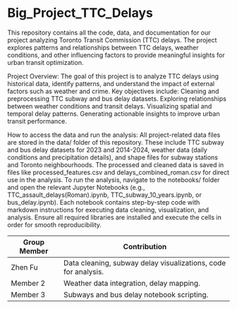 # Big_Project_TTC_Delays

This repository contains all the code, data, and documentation for our project analyzing Toronto Transit Commission (TTC) delays. The project explores patterns and relationships between TTC delays, weather conditions, and other influencing factors to provide meaningful insights for urban transit optimization.

Project Overview:
The goal of this project is to analyze TTC delays using historical data, identify patterns, and understand the impact of external factors such as weather and crime. Key objectives include:
Cleaning and preprocessing TTC subway and bus delay datasets.
Exploring relationships between weather conditions and transit delays.
Visualizing spatial and temporal delay patterns.
Generating actionable insights to improve urban transit performance.

How to access the data and run the analysis:
All project-related data files are stored in the data/ folder of this repository. These include TTC subway and bus delay datasets for 2023 and 2014-2024, weather data (daily conditions and precipitation details), and shape files for subway stations and Toronto neighbourhoods. The processed and cleaned data is saved in files like processed_features.csv and delays_combined_roman.csv for direct use in the analysis. To run the analysis, navigate to the notebooks/ folder and open the relevant Jupyter Notebooks (e.g., TTC_assault_delays(Roman).ipynb, TTC_subway_10_years.ipynb, or bus_delay.ipynb). Each notebook contains step-by-step code with markdown instructions for executing data cleaning, visualization, and analysis. Ensure all required libraries are installed and execute the cells in order for smooth reproducibility.


















| Group Member        | Contribution                                      |
|--------------------|--------------------------------------------------|
| Zhen Fu           | Data cleaning, subway delay visualizations, code for analysis. |
| Member 2          | Weather data integration, delay mapping.         |
| Member 3          | Subways and bus delay notebook scripting.        |

